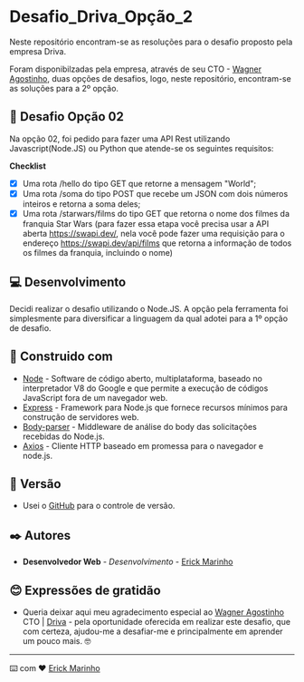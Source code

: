 # Desafio_Driva_Opção_2
Neste repositório encontram-se as resoluções para o desafio proposto pela empresa Driva.

Foram disponibilzadas pela empresa, através de seu CTO - [Wagner Agostinho](https://www.linkedin.com/in/wagnerrua/),  duas opções de desafios, logo, neste repositório, encontram-se as soluções para a 2º opção. 

## :rocket: Desafio Opção 02

Na opção 02, foi pedido para fazer uma API Rest utilizando Javascript(Node.JS) ou Python que atende-se os seguintes requisitos:

**Checklist**

- [x] Uma rota /hello do tipo GET que retorne a mensagem "World";
- [x] Uma rota /soma do tipo POST que recebe um JSON com dois números inteiros e retorna a soma deles;
- [x] Uma rota /starwars/films  do tipo GET que retorna o nome dos filmes da franquia Star Wars (para fazer essa etapa você precisa usar a API aberta https://swapi.dev/, nela você pode fazer uma requisição para o endereço https://swapi.dev/api/films que retorna a informação de todos os filmes da franquia, incluindo o nome)
    
## :computer: Desenvolvimento

Decidi realizar o desafio utilizando o Node.JS. A opção pela ferramenta foi simplesmente para diversificar a linguagem da qual adotei para a 1º opção de desafio.

## :wrench: Construido com

* [Node](https://nodejs.org/en/) - Software de código aberto, multiplataforma, baseado no interpretador V8 do Google e que permite a execução de códigos JavaScript fora de um navegador web.
* [Express](https://expressjs.com/pt-br/) - Framework para Node.js que fornece recursos mínimos para construção de servidores web.
* [Body-parser](https://www.npmjs.com/package/body-parser) - Middleware de análise do body das solicitações recebidas do Node.js.
* [Axios](https://www.npmjs.com/package/axios) - Cliente HTTP baseado em promessa para o navegador e node.js.

## :flags: Versão

* Usei o [GitHub](github.com) para o controle de versão.

## ✒️ Autores

* **Desenvolvedor Web** - *Desenvolvimento* - [Erick Marinho](https://github.com/Erick-Marinho)

## :blush: Expressões de gratidão

* Queria deixar aqui meu agradecimento especial ao [Wagner Agostinho](https://www.linkedin.com/in/wagnerrua/) CTO | [Driva](https://www.linkedin.com/company/driva-tech/) - pela oportunidade oferecida em realizar este desafio, que com certeza, ajudou-me a desafiar-me e principalmente em aprender um pouco mais. 🤓

---
⌨️ com ❤️ [Erick Marinho](https://github.com/Erick-Marinho)
